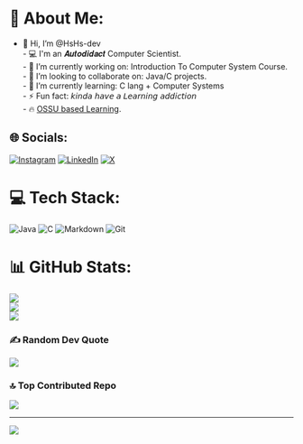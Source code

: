 # 💫 About Me:
- 👋 Hi, I’m @HsHs-dev<br>- 💻 I'm an 𝑨𝒖𝒕𝒐𝒅𝒊𝒅𝒂𝒄𝒕 Computer Scientist.<br>- 🔭 I’m currently working on: Introduction To Computer System Course.<br>- 👯 I’m looking to collaborate on: Java/C projects.<br>- 🌱 I’m currently learning: C lang + Computer Systems<br>- ⚡ Fun fact: 𝘬𝘪𝘯𝘥𝘢 𝘩𝘢𝘷𝘦 𝘢 𝘓𝘦𝘢𝘳𝘯𝘪𝘯𝘨 𝘢𝘥𝘥𝘪𝘤𝘵𝘪𝘰𝘯<br>- 🔥 [OSSU based Learning](https://github.com/ossu/computer-science).<br>


## 🌐 Socials:
[![Instagram](https://img.shields.io/badge/Instagram-%23E4405F.svg?logo=Instagram&logoColor=white)](https://instagram.com/hs.2k3) [![LinkedIn](https://img.shields.io/badge/LinkedIn-%230077B5.svg?logo=linkedin&logoColor=white)](https://linkedin.com/in/hshs-dev) [![X](https://img.shields.io/badge/X-black.svg?logo=X&logoColor=white)](https://x.com/Hshs_dev) 

# 💻 Tech Stack:
![Java](https://img.shields.io/badge/java-%23ED8B00.svg?style=for-the-badge&logo=openjdk&logoColor=white) ![C](https://img.shields.io/badge/c-%2300599C.svg?style=for-the-badge&logo=c&logoColor=white) ![Markdown](https://img.shields.io/badge/markdown-%23000000.svg?style=for-the-badge&logo=markdown&logoColor=white) ![Git](https://img.shields.io/badge/git-%23F05033.svg?style=for-the-badge&logo=git&logoColor=white)
# 📊 GitHub Stats:
![](https://github-readme-stats.vercel.app/api?username=HsHs-dev&theme=blue-green&hide_border=false&include_all_commits=false&count_private=false)<br/>
![](https://github-readme-streak-stats.herokuapp.com/?user=HsHs-dev&theme=blue-green&hide_border=false)<br/>
![](https://github-readme-stats.vercel.app/api/top-langs/?username=HsHs-dev&theme=blue-green&hide_border=false&include_all_commits=false&count_private=false&layout=compact)

### ✍️ Random Dev Quote
![](https://quotes-github-readme.vercel.app/api?type=horizontal&theme=tokyonight)

### 🔝 Top Contributed Repo
![](https://github-contributor-stats.vercel.app/api?username=HsHs-dev&limit=5&theme=blue-green&combine_all_yearly_contributions=true)

---
[![](https://visitcount.itsvg.in/api?id=HsHs-dev&icon=6&color=0)](https://visitcount.itsvg.in)

<!-- Proudly created with GPRM ( https://gprm.itsvg.in ) -->
